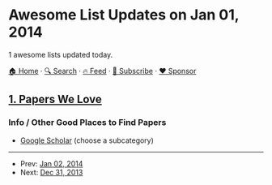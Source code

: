 # Awesome List Updates on Jan 01, 2014

1 awesome lists updated today.

[🏠 Home](/README.md) · [🔍 Search](https://www.trackawesomelist.com/search/) · [🔥 Feed](https://www.trackawesomelist.com/rss.xml) · [📮 Subscribe](https://trackawesomelist.us17.list-manage.com/subscribe?u=d2f0117aa829c83a63ec63c2f&id=36a103854c) · [❤️  Sponsor](https://github.com/sponsors/theowenyoung)



## [1. Papers We Love](/content/papers-we-love/papers-we-love/README.md)

### Info / Other Good Places to Find Papers

*   [Google Scholar](http://scholar.google.com/citations?view_op=top_venues\&hl=en\&vq=eng) (choose a subcategory)

---

- Prev: [Jan 02, 2014](/content/2014/01/02/README.md)
- Next: [Dec 31, 2013](/content/2013/12/31/README.md)